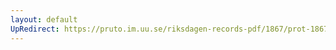 ```yaml
---
layout: default
UpRedirect: https://pruto.im.uu.se/riksdagen-records-pdf/1867/prot-1867--fk--204/prot-1867--fk--204_007.pdf
---
```

